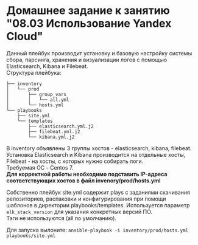 # Домашнее задание к занятию "08.03 Использование Yandex Cloud"  

Данный плейбук производит установку и базовую настройку системы сбора, парсинга, хранения и визуализации логов с помощью  
Elasticsearch, Kibana и Filebeat.  
Структура плейбука:  
```
├── inventory
│   └── prod
│       ├── group_vars
│       │   └── all.yml
│       └── hosts.yml
└── playbooks
    ├── site.yml
    └── templates
        ├── elasticsearch.yml.j2
        ├── filebeat.yml.j2
        └── kibana.yml.j2
```

В inventory объявлены 3 группы хостов - elasticsearch, kibana, filebeat.
Установка Elasticsearch и Kibana производится на отдельные хосты, Filebeat - на хосты, с которых нужно собирать логи.  
Требуемая ОС - Centos 7.  
**Для корректной работы необходимо подставить IP-адреса соответствующих хостов в файл invenory/prod/hosts.yml**    

Собственно плейбук site.yml содержит plays c заданиями скачивания репозиториев, распаковки и конфигурирования при помощи  
шаблонов в директории playbooks/templates. Используется параметр `elk_stack_version` для указания конкретных версий ПО.  
Тэги не используются (all по умолчанию).  

Для запуска вылоните: `ansible-playbook -i inventory/prod/hosts.yml playbooks/site.yml`

